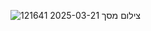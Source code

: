 ![צילום מסך 2025-03-21 121641](https://github.com/user-attachments/assets/8f25c439-ca19-4824-9d0c-dc797921859f)
